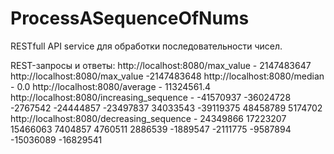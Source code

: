 # ProcessASequenceOfNums
RESTfull API service для обработки последовательности чисел.

REST-запросы и ответы:
http://localhost:8080/max_value - 2147483647
http://localhost:8080/max_value -2147483648
http://localhost:8080/median - 0.0
http://localhost:8080/average - 11324561.4
http://localhost:8080/increasing_sequence - -41570937 -36024728 -2767542 -24444857 -23497837 34033543 -39119375 48458789 5174702
http://localhost:8080/decreasing_sequence - 24349866 17223207 15466063 7404857 4760511 2886539 -1889547 -2111775 -9587894 -15036089 -16829541
